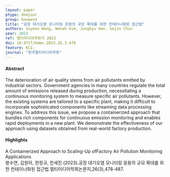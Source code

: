 ```yaml
---
layout: paper
ptype: domjour 
group: knowevo
title: "공장 대기오염 모니터링 응용의 규모 확대를 위한 컨테이너화된 접근법"
authors: Suyeon Wang, Wonah Kim, Jungkyu Han, Sejin Chun
year: 2023
ref: 멀티미디어학회지 2023
doi: 10.9717/kmms.2023.26.3.478
feature: KCI;
journal: "한국멀티미디어학회"
---
```


<h4><span class="badge badge-info">Abstract</span></h4>
The deterioration of air quality stems from air pollutants emitted by industrial sectors. Government agencies in many countries regulate the total amount of emissions released during production, necessitating a continuous monitoring system to measure specific air pollutants. However, the existing systems are tailored to a specific plant, making it difficult to incorporate sophisticated components like streaming data processing engines. To address this issue, we propose a containerized approach that bundles rich components for continuous emission monitoring and enables rapid deployments in a new plant. We demonstrate the effectiveness of our approach using datasets obtained from real-world factory production.

<h4><span class="badge badge-info">Highlights</span></h4>

<div class="alert alert-warning" role="alert">
   A Containerized Approach to Scaling-Up ofFactory Air Pollution Monitoring Applications
</div>

<div class="alert alert-primary" role="alert">
   왕수연, 김원아, 한정규, 천세진.(2023).공장 대기오염 모니터링 응용의 규모 확대를 위한 컨테이너화된 접근법.멀티미디어학회논문지,26(3),478-487.
</div>